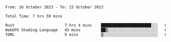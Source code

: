 <!--START_SECTION:waka-->

```txt
From: 16 October 2023 - To: 23 October 2023

Total Time: 7 hrs 59 mins

Rust                      7 hrs 4 mins    ██████████████████████░░░   88.51 %
WebGPU Shading Language   45 mins         ██▒░░░░░░░░░░░░░░░░░░░░░░   09.54 %
TOML                      9 mins          ▒░░░░░░░░░░░░░░░░░░░░░░░░   01.95 %
```

<!--END_SECTION:waka-->
